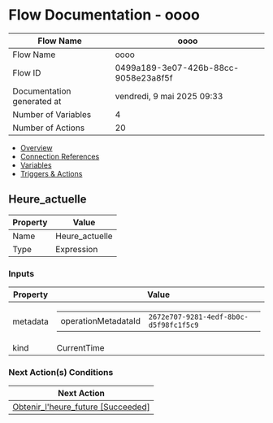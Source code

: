 ﻿# Flow Documentation \- oooo

| Flow Name                  | oooo                                     |
| -------------------------- | ---------------------------------------- |
| Flow Name                  | oooo                                     |
| Flow ID                    | 0499a189\-3e07\-426b\-88cc\-9058e23a8f5f |
| Documentation generated at | vendredi, 9 mai 2025 09:33               |
| Number of Variables        | 4                                        |
| Number of Actions          | 20                                       |

- [Overview](../index-oooo.md)
- [Connection References](../connections-oooo.md)
- [Variables](../variables-oooo.md)
- [Triggers & Actions](../triggersactions-oooo.md)

## Heure\_actuelle

| Property | Value           |
| -------- | --------------- |
| Name     | Heure\_actuelle |
| Type     | Expression      |

### Inputs

| Property | Value                                                                                               |
| -------- | --------------------------------------------------------------------------------------------------- |
| metadata | <table><tr><td>operationMetadataId</td><td>`2672e707-9281-4edf-8b0c-d5f98fc1f5c9`</td></tr></table> |
| kind     | CurrentTime                                                                                         |

### Next Action(s) Conditions

| Next Action                                                              |
| ------------------------------------------------------------------------ |
| [Obtenir\_l'heure\_future \[Succeeded\]](Obtenir_l'heure_future-oooo.md) |
